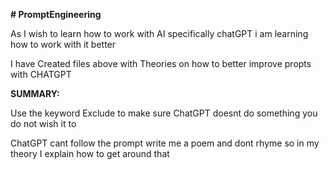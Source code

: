 **# PromptEngineering**

As I wish to learn how to work with AI specifically chatGPT i am learning how to work with it better

I have Created files above with Theories on how to better improve propts with CHATGPT


**SUMMARY:**

Use the keyword Exclude to make sure ChatGPT doesnt do something you do not wish it to

ChatGPT cant follow the prompt write me a poem and dont rhyme so in my theory I explain how to get around that
